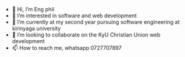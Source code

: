 - 👋 Hi, I’m Eng phil
- 👀 I’m interested in software and web development
- 🌱 I’m currently at my second year pursuing software engineering at kirinyaga university
- 💞️ I’m looking to collaborate on the KyU Christian Union web development
- 📫 How to reach me, whatsapp 0727707897 

<!---
Phil8656/Phil8656 is a ✨ special ✨ repository because its `README.md` (this file) appears on your GitHub profile.
You can click the Preview link to take a look at your changes.
--->
